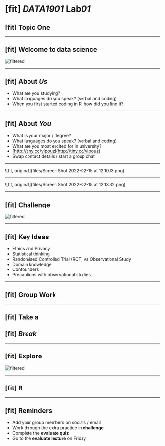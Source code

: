 # [fit] **_DATA1901_** Lab*01*

## [fit] Topic One

---

## [fit] Welcome to data science

![filtered](https://2s7gjr373w3x22jf92z99mgm5w-wpengine.netdna-ssl.com/wp-content/uploads/2021/06/data_shutterstock_carlos-castilla.jpg)

---

## [fit] About **_Us_**

-   What are you studying?
-   What languages do you speak? (verbal and coding)
-   When you first started coding in R, how did you find it?

---

## [fit] About **_You_**

-   What is your major / degree?
-   What languages do you speak? (verbal and coding)
-   What are you most excited for in university?
-   [http://tiny.cc/vlpouz](http://tiny.cc/vlpouz)
-   Swap contact details / start a group chat

---

![fit, original](files/Screen Shot 2022-02-15 at 12.10.13.png)

---

![fit, original](files/Screen Shot 2022-02-15 at 12.13.32.png)

---

## [fit] Challenge

![filtered](https://2s7gjr373w3x22jf92z99mgm5w-wpengine.netdna-ssl.com/wp-content/uploads/2021/06/data_shutterstock_carlos-castilla.jpg)

---

## [fit] Key Ideas

-   Ethics and Privacy
-   Statistical thinking
-   Randomised Controlled Trial (RCT) vs Observational Study
-   Domain knowledge
-   Confounders
-   Precautions with observational studies

---

## [fit] Group Work

---

## [fit] Take a

## [fit] **_Break_**

---

## [fit] Explore

![filtered](https://2s7gjr373w3x22jf92z99mgm5w-wpengine.netdna-ssl.com/wp-content/uploads/2021/06/data_shutterstock_carlos-castilla.jpg)

---

## [fit] R

---

## [fit] Reminders

-   Add your group members on socials / email
-   Work through the extra practice in **challenge**
-   Complete the **evaluate quiz**
-   Go to the **evaluate lecture** on Friday
